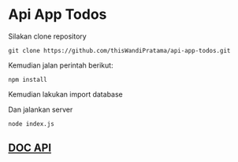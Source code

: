 # Api App Todos
 Silakan clone repository 

```
git clone https://github.com/thisWandiPratama/api-app-todos.git
```

Kemudian jalan perintah berikut:

```
npm install
```
Kemudian lakukan import database

Dan jalankan server

```
node index.js
```

## [DOC API](https://documenter.getpostman.com/view/8845104/Tzm2Lz79)


